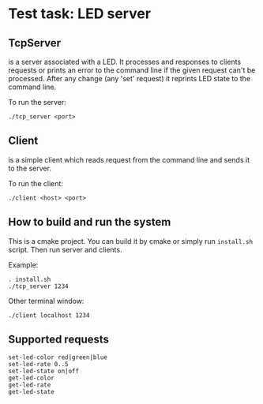# Test task: LED server

## TcpServer

is a server associated with a LED. It processes and responses to clients requests 
or prints an error to the command line if the given request can't be processed.
After any change (any 'set' request) it reprints LED state to the command line.

To run the server:

```
./tcp_server <port>
```

## Client

is a simple client which reads request from the command line and sends it to 
the server.

To run the client:

```
./client <host> <port>
```


## How to build and run the system

This is a cmake project. You can build it by cmake or simply run `install.sh` 
script. Then run server and clients.

Example:

```
. install.sh
./tcp_server 1234
```

Other terminal window:
```
./client localhost 1234
```

## Supported requests

```
set-led-color red|green|blue
set-led-rate 0..5
set-led-state on|off
get-led-color
get-led-rate
get-led-state
```
